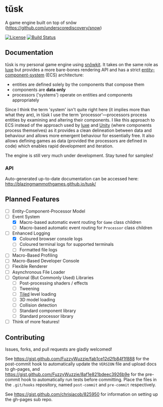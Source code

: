 # tŭsk
A game engine built on top of snõw (https://github.com/underscorediscovery/snow)

[![License](https://img.shields.io/badge/license-MIT-blue.svg?style=flat-square)](https://raw.githubusercontent.com/BlazingMammothGames/tusk/master/LICENSE) [![Build Status](https://img.shields.io/travis/BlazingMammothGames/tusk.svg?style=flat-square)](https://travis-ci.org/BlazingMammothGames/tusk)

## Documentation

tŭsk is my personal game engine using [snõwkit](http://snowkit.org/). It takes on the same role as [luxe](http://luxeengine.com/) but provides a more bare-bones rendering API and has a strict [entity-component-system](https://en.wikipedia.org/wiki/Entity_component_system) (ECS) architecture:

* entities are defined solely by the components that compose them
* components are **data only**
* processors ('systems') operate on entities and components appropriately

Since I think the term 'system' isn't quite right here (it implies more than what they are), in tŭsk I use the term 'processor'—processors process entities by examining and altering their components. I like this approach to ECS instead of the approach used by [luxe](http://luxeengine.com/)  and [Unity](http://unity3d.com/) (where components process themselves) as it provides a clean delineation between data and behaviour and allows more emergent behaviour for essentially free. It also allows defining games as data (provided the processors are defined in code) which enables rapid development and iteration.

The engine is still very much under development. Stay tuned for samples!

### API

Auto-generated up-to-date documentation can be accessed here: http://blazingmammothgames.github.io/tusk/

## Planned Features

- [ ] Entity-Component-Processor Model
- [ ] Event System
    - [x] Macro-based automatic event routing for `Game` class children
    - [ ] Macro-based automatic event routing for `Processor` class children
- [ ] Enhanced Logging
    - [x] Coloured browser console logs
    - [ ] Coloured terminal logs for supported terminals
    - [ ] Formatted file logs
- [ ] Macro-Based Profiling
- [ ] Macro-Based Developer Console
- [ ] Flexible Renderer
- [ ] Asynchronous File Loader
- [ ] Optional (But Commonly Used) Libraries
    - [ ] Post-processing shaders / effects
    - [ ] Tweening
    - [ ] [Tiled](http://www.mapeditor.org/) level loading
    - [ ] 3D model loading
    - [ ] Collision detection
    - [ ] Standard component library
    - [ ] Standard processor library
- [ ] Think of more features!

## Contributing

Issues, forks, and pull requests are gladly welcomed!

See https://gist.github.com/FuzzyWuzzie/fab1ce12d2fb84f1f888 for the post-commit hook to automatically update the `VERSION` file and upload docs to gh-pages, and https://gist.github.com/FuzzyWuzzie/8af1e821bdeec3926b9e for the pre-commit hook to automatically run tests before committing. Place the files in the `.git/hooks` repository, named `post-commit` and `pre-commit` respectively.

See https://gist.github.com/chrisjacob/825950 for information on setting up the gh-pages sub repo.